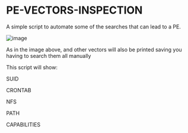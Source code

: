 # PE-VECTORS-INSPECTION


A simple script to automate some of the searches that can lead to a PE.

![image](https://user-images.githubusercontent.com/99764742/196047921-a42db1db-3ad3-4cb0-ad6e-2120494729ae.png)


As in the image above, and other vectors will also be printed saving you having to search them all manually

This script will show:

SUID

CRONTAB

NFS

PATH

CAPABILITIES
